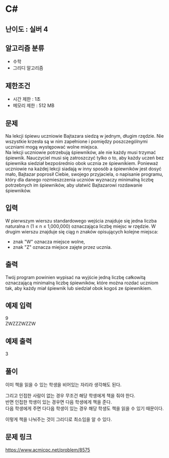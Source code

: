 # C#

## 난이도 : 실버 4

## 알고리즘 분류
  - 수학
  - 그리디 알고리즘

## 제한조건
  - 시간 제한 : 1초
  - 메모리 제한 : 512 MB

## 문제
Na lekcji śpiewu uczniowie Bajtazara siedzą w jednym, długim rzędzie. Nie wszystkie krzesła są w nim zapełnione i pomiędzy poszczególnymi uczniami mogą występować wolne miejsca.<br/>
Na lekcji uczniowie potrzebują śpiewników, ale nie każdy musi trzymać śpiewnik. Nauczyciel musi się zatroszczyć tylko o to, aby każdy uczeń bez śpiewnika siedział bezpośrednio obok ucznia ze śpiewnikiem. Ponieważ uczniowie na każdej lekcji siadają w inny sposób a śpiewników jest dosyć mało, Bajtazar poprosił Ciebie, swojego przyjaciela, o napisanie programu, który dla danego rozmieszczenia uczniów wyznaczy minimalną liczbę potrzebnych im śpiewników, aby ułatwić Bajtazarowi rozdawanie śpiewników.<br/>


## 입력
W pierwszym wierszu standardowego wejścia znajduje się jedna liczba naturalna n (1 ≤ n ≤ 1,000,000) oznaczająca liczbę miejsc w rzędzie. W drugim wierszu znajduje się ciąg n znaków opisujących kolejne miejsca:<br/>

  - znak "W" oznacza miejsce wolne,
  - znak "Z" oznacza miejsce zajęte przez ucznia.


## 출력
Twój program powinien wypisać na wyjście jedną liczbę całkowitą oznaczającą minimalną liczbę śpiewników, które można rozdać uczniom tak, aby każdy miał śpiewnik lub siedział obok kogoś ze śpiewnikiem.<br/>


## 예제 입력
9<br/>
ZWZZZWZZW<br/>


## 예제 출력
3<br/>


## 풀이
이미 책을 읽을 수 있는 학생을 비어있는 자리라 생각해도 된다.<br/>


그리고 인접한 사람이 없는 경우 무조건 해당 학생에게 책을 줘야 한다.<br/>
반면 인접한 학생이 있는 경우면 다음 학생에게 책을 준다.<br/>
다음 학생에게 주면 다다음 학생이 있는 경우 해당 학생도 책을 읽을 수 있기 때문이다.<br/>


이렇게 책을 나눠주는 것이 그리디로 최소임을 알 수 있다.<br/>


## 문제 링크
https://www.acmicpc.net/problem/8575